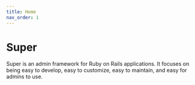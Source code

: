 ```yaml
---
title: Home
nav_order: 1
---
```

# Super

Super is an admin framework for Ruby on Rails applications. It focuses on being
easy to develop, easy to customize, easy to maintain, and easy for admins to
use.
